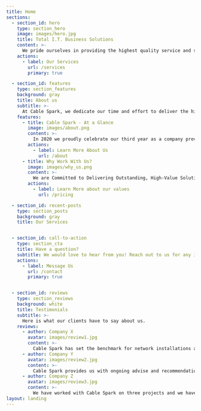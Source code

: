```yaml
---
title: Home
sections:
  - section_id: hero
    type: section_hero
    image: images/hero.jpg
    title: Total I.T. Business Solutions
    content: >-
      We pride ourselves in providing the highest quality service and support while offering competitive pricing within the market.
    actions:
      - label: Our Services
        url: /services
        primary: true

  - section_id: features
    type: section_features
    background: gray
    title: About us
    subtitle: >-
      At Cable Spark, we dedicate our time and effort to deliver the highest quality I.T. Business support.
    features:
      - title: Cable Spark - At a Glance
        image: images/about.png
        content: >-
          In 2020 we proudly celebrate our third year as a company providing service to Kenya's telecommunications industry! With Cable Spark, you can trust us to set up your communications, cable and data network infrastructure.
        actions:
          - label: Learn More About Us
            url: /about
      - title: Why Work With Us?
        image: images/why_us.png
        content: >-
          We are Committed to Delivering Outstanding, High-Value Solutions through: Excellence, Innovation, and Trust.
        actions:
          - label: Learn More about our values
            url: /pricing

  - section_id: recent-posts
    type: section_posts
    background: gray
    title: Our Services


  - section_id: call-to-action
    type: section_cta
    title: Have a question?
    subtitle: We would love to hear from you! Reach out to us for any inquiry or Question.
    actions:
      - label: Message Us
        url: /contact
        primary: true


  - section_id: reviews
    type: section_reviews
    background: white
    title: Testimonials
    subtitle: >-
      Here is what our clients have to say about us.
    reviews:
      - author: Company X
        avatar: images/review1.jpg
        content: >-
          Cable Spark has set the benchmark for network installations and infrastructure support..
      - author: Company Y
        avatar: images/review2.jpg
        content: >-
          Cable Spark provides us with ongoing advise and recommendations to enhance our I.T. infrastructure.
      - author: Company Z
        avatar: images/review3.jpg
        content: >-
          We have worked with Cable Spark on three projects and we have always been impressed with the knowledge, skills and professionalism they show.
layout: landing
---
```

